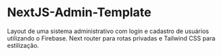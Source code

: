 # NextJS-Admin-Template
Layout de uma sistema administrativo com login e cadastro de usuários utilizando o Firebase. Next router para rotas privadas e Tailwind CSS para estilização.
